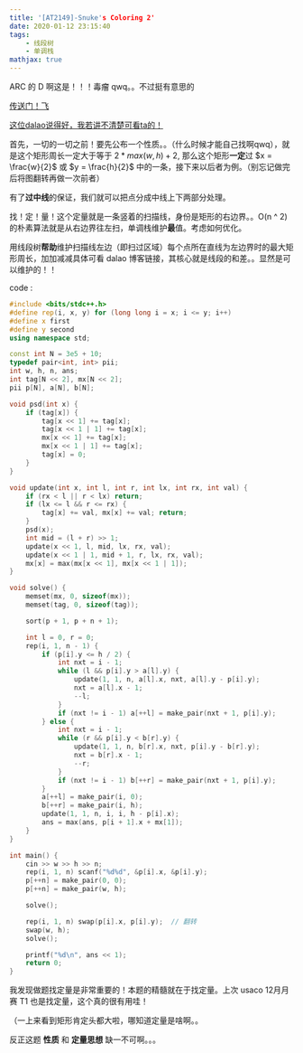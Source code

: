 ```yaml
---
title: '[AT2149]-Snuke's Coloring 2'
date: 2020-01-12 23:15:40
tags: 
    - 线段树
    - 单调栈
mathjax: true 
---
```


ARC 的 D 啊这是！！！毒瘤 qwq。。不过挺有意思的

[传送门！飞](https://vjudge.net/problem/AtCoder-2149)

[这位dalao说得好，我若讲不清楚可看ta的！](https://www.cnblogs.com/coco-night/p/9677691.html)

首先，一切的一切之前！要先公布一个性质。。（什么时候才能自己找啊qwq），就是这个矩形周长一定大于等于 $2 * max(w, h) + 2$, 那么这个矩形**一定**过 $x = \frac{w}{2}$ 或 $y = \frac{h}{2}$ 中的一条，接下来以后者为例。（别忘记做完后将图翻转再做一次前者）

有了**过中线**的保证，我们就可以把点分成中线上下两部分处理。

找！定！量！这个定量就是一条竖着的扫描线，身份是矩形的右边界。。O(n ^ 2)的朴素算法就是从右边界往左扫，单调栈维护**最**值。考虑如何优化。

用线段树**帮助**维护扫描线左边（即扫过区域）每个点所在直线为左边界时的最大矩形周长，加加减减具体可看 dalao 博客链接，其核心就是线段的和差。。显然是可以维护的！！

code :
``` c++
#include <bits/stdc++.h>
#define rep(i, x, y) for (long long i = x; i <= y; i++)
#define x first
#define y second
using namespace std;

const int N = 3e5 + 10;
typedef pair<int, int> pii;
int w, h, n, ans;
int tag[N << 2], mx[N << 2];
pii p[N], a[N], b[N];

void psd(int x) {
    if (tag[x]) {
        tag[x << 1] += tag[x];
        tag[x << 1 | 1] += tag[x];
        mx[x << 1] += tag[x];
        mx[x << 1 | 1] += tag[x];
        tag[x] = 0;
    }
}

void update(int x, int l, int r, int lx, int rx, int val) {
    if (rx < l || r < lx) return;
    if (lx <= l && r <= rx) {
        tag[x] += val, mx[x] += val; return;
    }
    psd(x);
    int mid = (l + r) >> 1;
    update(x << 1, l, mid, lx, rx, val);
    update(x << 1 | 1, mid + 1, r, lx, rx, val);
    mx[x] = max(mx[x << 1], mx[x << 1 | 1]);
}

void solve() {
    memset(mx, 0, sizeof(mx));
    memset(tag, 0, sizeof(tag));

    sort(p + 1, p + n + 1);

    int l = 0, r = 0;
    rep(i, 1, n - 1) {
        if (p[i].y <= h / 2) {
            int nxt = i - 1;
            while (l && p[i].y > a[l].y) {
                update(1, 1, n, a[l].x, nxt, a[l].y - p[i].y);
                nxt = a[l].x - 1;
                --l;
            }
            if (nxt != i - 1) a[++l] = make_pair(nxt + 1, p[i].y);
        } else {
            int nxt = i - 1;
            while (r && p[i].y < b[r].y) {
                update(1, 1, n, b[r].x, nxt, p[i].y - b[r].y);
                nxt = b[r].x - 1;
                --r;
            }
            if (nxt != i - 1) b[++r] = make_pair(nxt + 1, p[i].y);
        }
        a[++l] = make_pair(i, 0);
        b[++r] = make_pair(i, h);
        update(1, 1, n, i, i, h - p[i].x);
        ans = max(ans, p[i + 1].x + mx[1]);
    }
}

int main() {
    cin >> w >> h >> n;
    rep(i, 1, n) scanf("%d%d", &p[i].x, &p[i].y);
    p[++n] = make_pair(0, 0);
    p[++n] = make_pair(w, h);

    solve();

    rep(i, 1, n) swap(p[i].x, p[i].y);  // 翻转
    swap(w, h);
    solve();

    printf("%d\n", ans << 1);
    return 0;
}
```

我发现做题找定量是非常重要的！本题的精髓就在于找定量。上次 usaco 12月月赛 T1 也是找定量，这个真的很有用哇！

（一上来看到矩形肯定头都大啦，哪知道定量是啥啊。。

反正这题 **性质** 和 **定量思想** 缺一不可啊。。。